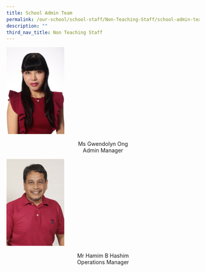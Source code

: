 ```yaml
---
title: School Admin Team
permalink: /our-school/school-staff/Non-Teaching-Staff/school-admin-team
description: ""
third_nav_title: Non Teaching Staff
---
```

<img src="/images/2020%20Mdm%20Gwen.jpeg" 
     style="width:30%">
<center>Ms Gwendolyn Ong<br>
Admin Manager</center>


<img src="/images/2017%20Mr%20Hamim%20B%20Hashim.jpeg" 
     style="width:30%">
<center>Mr Hamim B Hashim<br>
Operations Manager</center>

